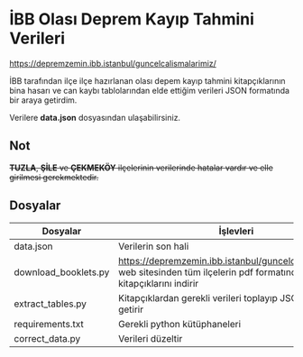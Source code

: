 # İBB Olası Deprem Kayıp Tahmini Verileri
https://depremzemin.ibb.istanbul/guncelcalismalarimiz/

İBB tarafından ilçe ilçe hazırlanan olası depem kayıp tahmini kitapçıklarının bina hasarı ve can kaybı tablolarından elde ettiğim verileri JSON formatında bir araya getirdim.

Verilere __data.json__ dosyasından ulaşabilirsiniz.

## Not
~~__TUZLA__, __ŞİLE__ ve __ÇEKMEKÖY__ ilçelerinin verilerinde hatalar vardır ve elle girilmesi gerekmektedir.~~

## Dosyalar
| Dosyalar             | İşlevleri
| -------------------- | ---------
| data.json            | Verilerin son hali
| download_booklets.py | https://depremzemin.ibb.istanbul/guncelcalismalarimiz/ web sitesinden tüm ilçelerin pdf formatındaki kitapçıklarını indirir
| extract_tables.py    | Kitapçıklardan gerekli verileri toplayıp JSON formatına getirir
| requirements.txt     | Gerekli python kütüphaneleri
| correct_data.py      | Verileri düzeltir
